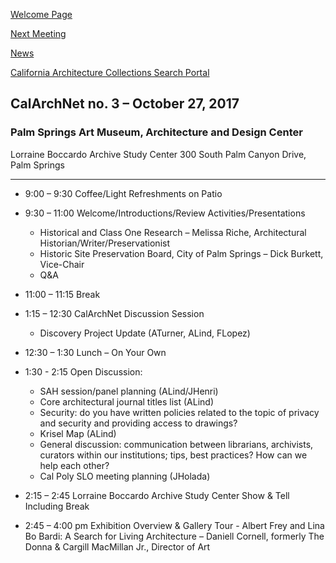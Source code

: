 [Welcome Page](https://aclind.github.io/CalArchNet)

[Next Meeting](https://aclind.github.io/CalArchNet/nextmeeting)

[News](https://aclind.github.io/CalArchNet/news)

[California Architecture Collections Search Portal](https://aclind.github.io/CalArchNet/portal)


## CalArchNet no. 3 – October 27, 2017

### Palm Springs Art Museum, Architecture and Design Center

Lorraine Boccardo Archive Study Center
300 South Palm Canyon Drive, Palm Springs

****************************************************************************************************
* 9:00 – 9:30 Coffee/Light Refreshments on Patio
* 9:30 – 11:00 Welcome/Introductions/Review Activities/Presentations

  * Historical and Class One Research – Melissa Riche, Architectural Historian/Writer/Preservationist
  * Historic Site Preservation Board, City of Palm Springs – Dick Burkett, Vice-Chair
  * Q&A

* 11:00 – 11:15 Break
* 1:15 – 12:30 CalArchNet Discussion Session
  * Discovery Project Update (ATurner, ALind, FLopez)
* 12:30 – 1:30 Lunch – On Your Own
* 1:30 - 2:15 Open Discussion:
  * SAH session/panel planning (ALind/JHenri)
  * Core architectural journal titles list (ALind)
  * Security: do you have written policies related to the topic of privacy and security and providing access to drawings?
  * Krisel Map (ALind)
  * General discussion: communication between librarians, archivists, curators within our institutions; tips, best practices? How can we help each other?
  * Cal Poly SLO meeting planning (JHolada)

* 2:15 – 2:45 Lorraine Boccardo Archive Study Center Show & Tell Including Break

* 2:45 – 4:00 pm Exhibition Overview & Gallery Tour - Albert Frey and Lina Bo Bardi: A Search for Living Architecture – Daniell Cornell, formerly The Donna & Cargill MacMillan Jr., Director of Art
